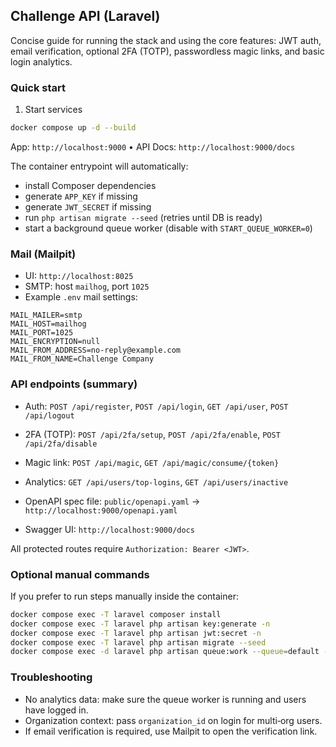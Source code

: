 ## Challenge API (Laravel)

Concise guide for running the stack and using the core features: JWT auth, email verification, optional 2FA (TOTP), passwordless magic links, and basic login analytics.

### Quick start

1) Start services

```bash
docker compose up -d --build
```

App: `http://localhost:9000`  •  API Docs: `http://localhost:9000/docs`

The container entrypoint will automatically:
- install Composer dependencies
- generate `APP_KEY` if missing
- generate `JWT_SECRET` if missing
- run `php artisan migrate --seed` (retries until DB is ready)
- start a background queue worker (disable with `START_QUEUE_WORKER=0`)

### Mail (Mailpit)

- UI: `http://localhost:8025`
- SMTP: host `mailhog`, port `1025`
- Example `.env` mail settings:

```env
MAIL_MAILER=smtp
MAIL_HOST=mailhog
MAIL_PORT=1025
MAIL_ENCRYPTION=null
MAIL_FROM_ADDRESS=no-reply@example.com
MAIL_FROM_NAME=Challenge Company
```

### API endpoints (summary)

- Auth: `POST /api/register`, `POST /api/login`, `GET /api/user`, `POST /api/logout`
- 2FA (TOTP): `POST /api/2fa/setup`, `POST /api/2fa/enable`, `POST /api/2fa/disable`
- Magic link: `POST /api/magic`, `GET /api/magic/consume/{token}`
- Analytics: `GET /api/users/top-logins`, `GET /api/users/inactive`

- OpenAPI spec file: `public/openapi.yaml` → `http://localhost:9000/openapi.yaml`
 - Swagger UI: `http://localhost:9000/docs`

All protected routes require `Authorization: Bearer <JWT>`.

### Optional manual commands

If you prefer to run steps manually inside the container:

```bash
docker compose exec -T laravel composer install
docker compose exec -T laravel php artisan key:generate -n
docker compose exec -T laravel php artisan jwt:secret -n
docker compose exec -T laravel php artisan migrate --seed
docker compose exec -d laravel php artisan queue:work --queue=default --sleep=1 --tries=3
```

### Troubleshooting

- No analytics data: make sure the queue worker is running and users have logged in.
- Organization context: pass `organization_id` on login for multi‑org users.
- If email verification is required, use Mailpit to open the verification link.


